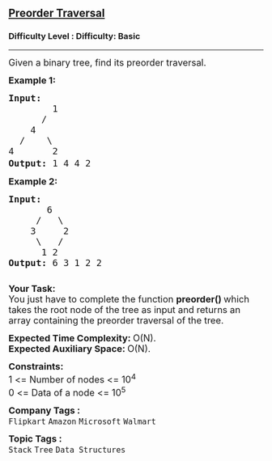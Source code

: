 <h2><a href="https://www.geeksforgeeks.org/problems/preorder-traversal/1?page=2&category=Tree&sortBy=submissions">Preorder Traversal</a></h2><h3>Difficulty Level : Difficulty: Basic</h3><hr><div class="problems_problem_content__Xm_eO"><p><span style="font-size:18px">Given a&nbsp;binary tree, find&nbsp;its&nbsp;preorder traversal.</span></p>

<p><span style="font-size:18px"><strong>Example 1:</strong></span></p>

<pre><span style="font-size:18px"><strong>Input:</strong>
&nbsp; &nbsp; &nbsp; &nbsp; 1 &nbsp; &nbsp; &nbsp;
      /&nbsp; &nbsp; &nbsp; &nbsp; &nbsp; 
    4 &nbsp; &nbsp;
  /&nbsp; &nbsp; \ &nbsp; 
4&nbsp; &nbsp; &nbsp; &nbsp;2
<strong>Output: </strong>1 4 4 2</span><span style="font-size:22px">&nbsp;</span>
</pre>

<p><span style="font-size:18px"><strong>Example 2:</strong></span></p>

<pre><span style="font-size:18px"><strong>Input:</strong>
       6
&nbsp;    /   \
&nbsp;   3     2
&nbsp;    \   / 
&nbsp;     1 2
<strong>Output: </strong>6 3 1 2 2&nbsp;</span>

</pre>

<p><span style="font-size:18px"><strong>Your Task:</strong><br>
You just have to complete the function <strong>preorder() </strong>which takes the root node of the tree as input and returns an array containing the preorder traversal of the tree.</span></p>

<p><span style="font-size:18px"><strong>Expected Time Complexity:&nbsp;</strong>O(N).<br>
<strong>Expected Auxiliary Space:&nbsp;</strong>O(N).</span></p>

<p><span style="font-size:18px"><strong>Constraints:</strong><br>
1 &lt;= Number of nodes &lt;= 10<sup>4</sup><br>
0 &lt;= Data of a node &lt;= 10<sup>5</sup></span></p>
</div><p><span style=font-size:18px><strong>Company Tags : </strong><br><code>Flipkart</code>&nbsp;<code>Amazon</code>&nbsp;<code>Microsoft</code>&nbsp;<code>Walmart</code>&nbsp;<br><p><span style=font-size:18px><strong>Topic Tags : </strong><br><code>Stack</code>&nbsp;<code>Tree</code>&nbsp;<code>Data Structures</code>&nbsp;